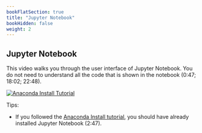 ```yaml
---
bookFlatSection: true
title: "Jupyter Notebook"
bookHidden: false
weight: 2
---
```


## Jupyter Notebook

This video walks you through the user interface of Jupyter Notebook.
You do not need to understand all the code that is shown in the notebook (0:47; 18:02; 22:48).

[![Anaconda Install Tutorial](https://img.youtube.com/vi/HW29067qVWk/0.jpg)](https://www.youtube.com/watch?v=HW29067qVWk)

Tips:
- If you followed the [Anaconda Install tutorial](anaconda.md), you should have already installed Jupyter Notebook (2:47).
